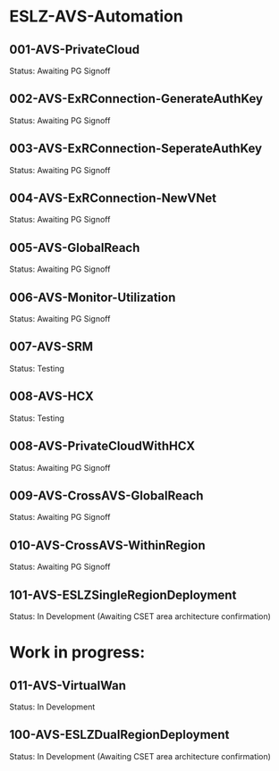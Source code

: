 # ESLZ-AVS-Automation

## 001-AVS-PrivateCloud
Status: Awaiting PG Signoff

## 002-AVS-ExRConnection-GenerateAuthKey
Status: Awaiting PG Signoff

## 003-AVS-ExRConnection-SeperateAuthKey
Status: Awaiting PG Signoff

## 004-AVS-ExRConnection-NewVNet
Status: Awaiting PG Signoff

## 005-AVS-GlobalReach
Status: Awaiting PG Signoff

## 006-AVS-Monitor-Utilization
Status: Awaiting PG Signoff

## 007-AVS-SRM
Status: Testing

## 008-AVS-HCX
Status: Testing

## 008-AVS-PrivateCloudWithHCX
Status: Awaiting PG Signoff

## 009-AVS-CrossAVS-GlobalReach
Status: Awaiting PG Signoff

## 010-AVS-CrossAVS-WithinRegion
Status: Awaiting PG Signoff

## 101-AVS-ESLZSingleRegionDeployment
Status: In Development (Awaiting CSET area architecture confirmation)



# Work in progress:

## 011-AVS-VirtualWan
Status: In Development

## 100-AVS-ESLZDualRegionDeployment
Status: In Development (Awaiting CSET area architecture confirmation)